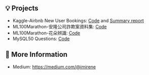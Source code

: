 ## 💡 Projects
- Kaggle-Airbnb New User Bookings: [Code](https://github.com/imirenechen/Airbnb-New-User-Bookings/blob/main/Airbnb%20New%20User%20Bookings%20Practice_ver04.ipynb) and [Summary report](https://drive.google.com/file/d/1BTUCahQOADy0o-I3kzWpAB5p06Qd1H6j/view?usp=share_link)  
- ML100Marathon-安隆公司詐欺案資料集: [Code](https://github.com/imirenechen/ML100Days/blob/main/Day_051~053_Midterm_Ver02.ipynb)
- ML100Marathon-花朵辨識: [Code](https://github.com/imirenechen/ML100Days/blob/main/Day_101~103_Final_Ver03(Colab).ipynb)  
- MySQL50 Questions: [Code](https://github.com/imirenechen/MySQL50)

## 🔗 More Information
- Medium: https://medium.com/@imirene

<!--
**imirenechen/imirenechen** is a ✨ _special_ ✨ repository because its `README.md` (this file) appears on your GitHub profile.

Here are some ideas to get you started:

- 🔭 I’m currently working on ...
- 🌱 I’m currently learning ...
- 👯 I’m looking to collaborate on ...
- 🤔 I’m looking for help with ...
- 💬 Ask me about ...
- 📫 How to reach me: ...
- 😄 Pronouns: ...
- ⚡ Fun fact: ...
-->
